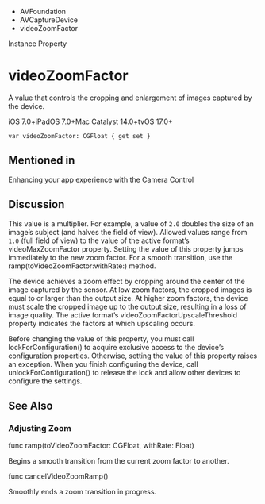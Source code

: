 

- AVFoundation
- AVCaptureDevice
-  videoZoomFactor 

Instance Property

# videoZoomFactor

A value that controls the cropping and enlargement of images captured by the device.

iOS 7.0+iPadOS 7.0+Mac Catalyst 14.0+tvOS 17.0+

``` source
var videoZoomFactor: CGFloat { get set }
```

## Mentioned in 

Enhancing your app experience with the Camera Control

## Discussion

This value is a multiplier. For example, a value of `2.0` doubles the size of an image’s subject (and halves the field of view). Allowed values range from `1.0` (full field of view) to the value of the active format’s videoMaxZoomFactor property. Setting the value of this property jumps immediately to the new zoom factor. For a smooth transition, use the ramp(toVideoZoomFactor:withRate:) method.

The device achieves a zoom effect by cropping around the center of the image captured by the sensor. At low zoom factors, the cropped images is equal to or larger than the output size. At higher zoom factors, the device must scale the cropped image up to the output size, resulting in a loss of image quality. The active format’s videoZoomFactorUpscaleThreshold property indicates the factors at which upscaling occurs.

Before changing the value of this property, you must call lockForConfiguration() to acquire exclusive access to the device’s configuration properties. Otherwise, setting the value of this property raises an exception. When you finish configuring the device, call unlockForConfiguration() to release the lock and allow other devices to configure the settings.

## See Also

### Adjusting Zoom

func ramp(toVideoZoomFactor: CGFloat, withRate: Float)

Begins a smooth transition from the current zoom factor to another.

func cancelVideoZoomRamp()

Smoothly ends a zoom transition in progress.

